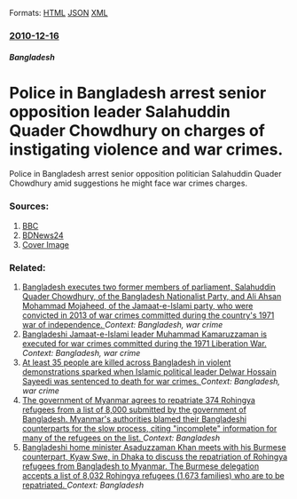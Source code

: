 
Formats: [HTML](/news/2010/12/16/police-in-bangladesh-arrest-senior-opposition-leader-salahuddin-quader-chowdhury-on-charges-of-instigating-violence-and-war-crimes.html)  [JSON](/news/2010/12/16/police-in-bangladesh-arrest-senior-opposition-leader-salahuddin-quader-chowdhury-on-charges-of-instigating-violence-and-war-crimes.json)  [XML](/news/2010/12/16/police-in-bangladesh-arrest-senior-opposition-leader-salahuddin-quader-chowdhury-on-charges-of-instigating-violence-and-war-crimes.xml)  

### [2010-12-16](/news/2010/12/16/index.md)

##### Bangladesh
# Police in Bangladesh arrest senior opposition leader Salahuddin Quader Chowdhury on charges of instigating violence and war crimes. 

Police in Bangladesh arrest senior opposition politician Salahuddin Quader Chowdhury amid suggestions he might face war crimes charges.


### Sources:

1. [BBC](http://www.bbc.co.uk/news/world-south-asia-12006442)
2. [BDNews24](http://bdnews24.com/details.php?id=181793&cid=3)
2. [Cover Image](http://www.bbc.co.uk/news/special/2015/newsspec_10857/bbc_news_logo.png?cb=1)

### Related:

1. [Bangladesh executes two former members of parliament, Salahuddin Quader Chowdhury, of the Bangladesh Nationalist Party, and Ali Ahsan Mohammad Mojaheed, of the Jamaat-e-Islami party, who were convicted in 2013 of war crimes committed during the country's 1971 war of independence. ](/news/2015/11/22/bangladesh-executes-two-former-members-of-parliament-salahuddin-quader-chowdhury-of-the-bangladesh-nationalist-party-and-ali-ahsan-mohamm.md) _Context: Bangladesh, war crime_
2. [Bangladeshi Jamaat-e-Islami leader Muhammad Kamaruzzaman is executed for war crimes committed during the 1971 Liberation War. ](/news/2015/04/11/bangladeshi-jamaat-e-islami-leader-muhammad-kamaruzzaman-is-executed-for-war-crimes-committed-during-the-1971-liberation-war.md) _Context: Bangladesh, war crime_
3. [At least 35 people are killed across Bangladesh in violent demonstrations sparked when Islamic political leader Delwar Hossain Sayeedi was sentenced to death for war crimes. ](/news/2013/02/28/at-least-35-people-are-killed-across-bangladesh-in-violent-demonstrations-sparked-when-islamic-political-leader-delwar-hossain-sayeedi-was-s.md) _Context: Bangladesh, war crime_
4. [The government of Myanmar agrees to repatriate 374 Rohingya refugees from a list of 8,000 submitted by the government of Bangladesh. Myanmar's authorities blamed their Bangladeshi counterparts for the slow process, citing "incomplete" information for many of the refugees on the list. ](/news/2018/03/15/the-government-of-myanmar-agrees-to-repatriate-374-rohingya-refugees-from-a-list-of-8-000-submitted-by-the-government-of-bangladesh-myanmar.md) _Context: Bangladesh_
5. [Bangladeshi home minister Asaduzzaman Khan meets with his Burmese counterpart, Kyaw Swe, in Dhaka to discuss the repatriation of Rohingya refugees from Bangladesh to Myanmar. The Burmese delegation accepts a list of 8,032 Rohingya refugees (1,673 families) who are to be repatriated. ](/news/2018/02/16/bangladeshi-home-minister-asaduzzaman-khan-meets-with-his-burmese-counterpart-kyaw-swe-in-dhaka-to-discuss-the-repatriation-of-rohingya-re.md) _Context: Bangladesh_
